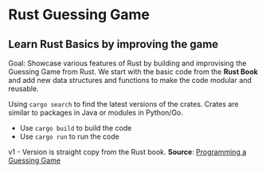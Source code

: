 # Rust Guessing Game 
## Learn Rust Basics by improving the game

Goal: Showcase various features of Rust by building and improvising the Guessing Game from Rust.
We start with the basic code from the **Rust Book** and add new data structures and functions to make the code modular and reusable.

Using `cargo search` to find the latest versions of the crates.
Crates are similar to packages in Java or modules in Python/Go.

* Use `cargo build` to build the code
* Use `cargo run` to run the code

v1 - Version is straight copy from the Rust book.
**Source**: [Programming a Guessing Game](https://doc.rust-lang.org/book/ch02-00-guessing-game-tutorial.html)

